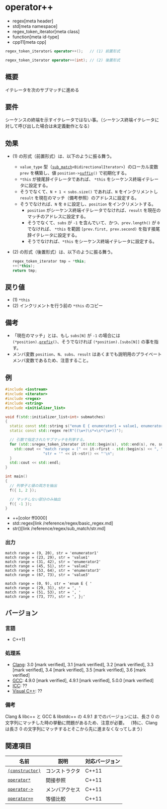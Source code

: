 # operator++
* regex[meta header]
* std[meta namespace]
* regex_token_iterator[meta class]
* function[meta id-type]
* cpp11[meta cpp]

```cpp
regex_token_iterator& operator++();   // (1) 前置形式

regex_token_iterator operator++(int); // (2) 後置形式
```

## 概要
イテレータを次のサブマッチに進める


## 要件
シーケンスの終端を示すイテレータではない事。（シーケンス終端イテレータに対して呼び出した場合は未定義動作となる）


## 効果
- (1) の形式（前置形式）は、以下のように振る舞う。
    - `value_type` 型（[`sub_match`](../sub_match.md)`<BidirectionalIterator>`）のローカル変数 `prev` を構築し、値 `position->`[`suffix`](../match_results/suffix.md)`()` で初期化する。
    - `*this` が接尾辞イテレータであれば、 `*this` をシーケンス終端イテレータに設定する。
    - そうでなくて、`N + 1 < subs.size()` であれば、`N` をインクリメントし `result` を現在のマッチ（備考参照）のアドレスに設定する。
    - そうでなければ、`N` を `0` に設定し、`position` をインクリメントする。
        - `position` がシーケンス終端イテレータでなければ、`result` を現在のマッチのアドレスに設定する。
        - そうでなくて、`subs` が `-1` を含んでいて、かつ、`prev.length()` が `0` でなければ、 `*this` を範囲 `[prev.first, prev.second)` を指す接尾辞イテレータに設定する。
        - そうでなければ、`*this` をシーケンス終端イテレータに設定する。
- (2) の形式（後置形式）は、以下のように振る舞う。

    ```cpp
    regex_token_iterator tmp = *this;
    ++(*this);
    return tmp;
    ```


## 戻り値
- (1) `*this`
- (2) インクリメントを行う前の `*this` のコピー


## 備考
- 「現在のマッチ」とは、もし `subs[N]` が `-1` の場合には `(*position).`[`prefix`](../match_results/prefix.md)`()`、そうでなければ `(*position).[subs[N]]` の事を指す。
- メンバ変数 `position`、`N`、`subs`、`result` はあくまでも説明用のプライベートメンバ変数であるため、注意すること。


## 例
```cpp example
#include <iostream>
#include <iterator>
#include <regex>
#include <string>
#include <initializer_list>

void f(std::initializer_list<int> submatches)
{
  static const std::string s("enum E { enumerator1 = value1, enumerator2 = value2, enumerator3 = value3, };");
  static const std::regex re(R"((\w+)\s*=\s*(\w+))");

  // 引数で指定されたサブマッチを列挙する。
  for (std::sregex_token_iterator it(std::begin(s), std::end(s), re, submatches), end; it != end; ++it) {
    std::cout << "match range = (" << it->first - std::begin(s) << ", " << it->second - std::begin(s) << "), "
                 "str = '" << it->str() << "'\n";
  }
  std::cout << std::endl;
}

int main()
{
  // 列挙子と値の両方を抽出
  f({ 1, 2 });

  // マッチしない部分のみ抽出
  f({ -1 });
}
```
* ++[color ff0000]
* std::regex[link /reference/regex/basic_regex.md]
* str()[link /reference/regex/sub_match/str.md]

### 出力
```
match range = (9, 20), str = 'enumerator1'
match range = (23, 29), str = 'value1'
match range = (31, 42), str = 'enumerator2'
match range = (45, 51), str = 'value2'
match range = (53, 64), str = 'enumerator3'
match range = (67, 73), str = 'value3'

match range = (0, 9), str = 'enum E { '
match range = (29, 31), str = ', '
match range = (51, 53), str = ', '
match range = (73, 77), str = ', };'

```


## バージョン
### 言語
- C++11

### 処理系
- [Clang](/implementation.md#clang): 3.0 [mark verified], 3.1 [mark verified], 3.2 [mark verified], 3.3 [mark verified], 3.4 [mark verified], 3.5 [mark verified], 3.6 [mark verified]
- [GCC](/implementation.md#gcc): 4.9.0 [mark verified], 4.9.1 [mark verified], 5.0.0 [mark verified]
- [ICC](/implementation.md#icc): ??
- [Visual C++](/implementation.md#visual_cpp): ??

### 備考
Clang & libc++ と GCC & libstdc++ の 4.9.1 までのバージョンには、長さ 0 の文字列にマッチした時の挙動に問題があるため、注意が必要。
（特に、Clang は長さ 0 の文字列にマッチするとそこから先に進まなくなってしまう）


## 関連項目
| 名前                                       | 説明           | 対応バージョン |
|--------------------------------------------|----------------|----------------|
| [`(constructor)`](op_constructor.md) | コンストラクタ | C++11          |
| [`operator*`](op_deref.md)                 | 間接参照       | C++11          |
| [`operator->`](op_arrow.md)                | メンバアクセス | C++11          |
| [`operator==`](op_equal.md)                | 等値比較       | C++11          |
